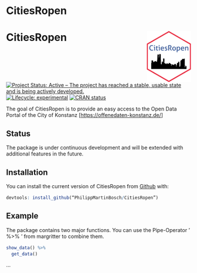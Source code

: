 CitiesRopen
================

<!-- README.md is generated from README.Rmd. Please edit that file -->

# CitiesRopen <img src='man/figures/logo_package.png' align="right" height="139" />

<!-- badges: start -->

[![Project Status: Active – The project has reached a stable, usable
state and is being actively
developed.](http://www.repostatus.org/badges/latest/active.svg)](http://www.repostatus.org/#active)
[![Lifecycle:
experimental](https://img.shields.io/badge/lifecycle-experimental-orange.svg)](https://www.tidyverse.org/lifecycle/#experimental)
[![CRAN
status](https://www.r-pkg.org/badges/version/CitiesRopen)](https://CRAN.R-project.org/package=CitiesRopen)
<!-- badges: end -->

The goal of CitiesRopen is to provide an easy access to the Open Data
Portal of the City of Konstanz \[<https://offenedaten-konstanz.de/>\]

## Status

The package is under continuous development and will be extended with
additional features in the future.

## Installation

You can install the current version of CitiesRopen from
[Github](https://github.com/PhilippMartinBosch/CitiesRopen) with:

``` r
devtools: install_github(“PhilippMartinBosch/CitiesRopen”)
```

## Example

The package contains two major functions. You can use the Pipe-Operator
’ %\>% ’ from margritter to combine them.

``` r
show_data() %>% 
  get_data() 
```

…
